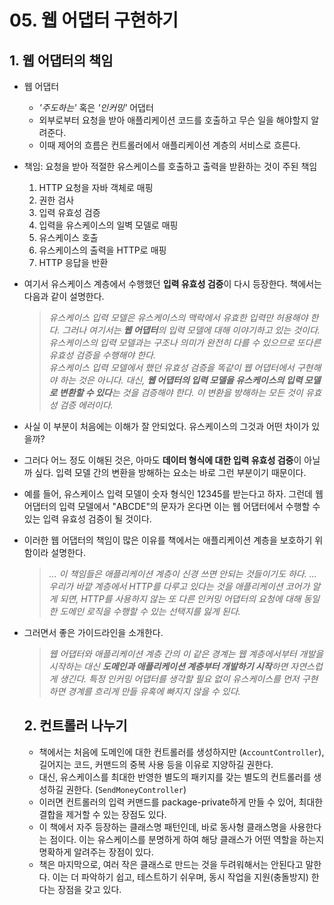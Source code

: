 # 05. 웹 어댑터 구현하기

## 1. 웹 어댑터의 책임
- 웹 어댑터
  - *'주도하는'* 혹은 *'인커밍'* 어댑터
  - 외부로부터 요청을 받아 애플리케이션 코드를 호출하고 무슨 일을 해야할지 알려준다.
  - 이때 제어의 흐름은 컨트롤러에서 애플리케이션 계층의 서비스로 흐른다.
- 책임: 요청을 받아 적절한 유스케이스를 호출하고 출력을 받환하는 것이 주된 책임 
  1. HTTP 요청을 자바 객체로 매핑
  2. 권한 검사
  3. 입력 유효성 검증
  4. 입력을 유스케이스의 일벽 모델로 매핑
  5. 유스케이스 호출
  6. 유스케이스의 출력을 HTTP로 매핑
  7. HTTP 응답을 반환
- 여기서 유스케이스 계층에서 수행했던 **입력 유효성 검증**이 다시 등장한다. 책에서는 다음과 같이 설명한다.
  >*유스케이스 입력 모델은 유스케이스의 맥락에서 유효한 입력만 허용해야 한다. 그러나 여기서는 **웹 어댑터**의 입력 모델에 대해 이야기하고 있는 것이다. 유스케이스의 입력 모델과는 구조나 의미가 완전히 다를 수 있으므로 또다른 유효성 검증을 수행해야 한다.*  
  *유스케이스 입력 모델에서 했던 유효성 검증을 똑같이 웹 어댑터에서 구현해야 하는 것은 아니다. 대신, **웹 어댑터의 입력 모델을 유스케이스의 입력 모델로 변환할 수 있다**는 것을 검증해야 한다. 이 변환을 방해하는 모든 것이 유효성 검증 에러이다.*
- 사실 이 부분이 처음에는 이해가 잘 안되었다. 유스케이스의 그것과 어떤 차이가 있을까?
- 그러다 어느 정도 이해된 것은, 아마도 **데이터 형식에 대한 입력 유효성 검증**이 아닐까 싶다. 입력 모델 간의 변환을 방해하는 요소는 바로 그런 부분이기 때문이다.
- 예를 들어, 유스케이스 입력 모델이 숫자 형식인 12345를 받는다고 하자. 그런데 웹 어댑터의 입력 모델에서 "ABCDE"의 문자가 온다면 이는 웹 어댑터에서 수행할 수 있는 입력 유효성 검증이 될 것이다.
- 이러한 웹 어댑터의 책임이 많은 이유를 책에서는 애플리케이션 계층을 보호하기 위함이라 설명한다.
  >*... 이 책임들은 애플리케이션 계층이 신경 쓰면 안되는 것들이기도 하다. ... 우리가 바깥 계층에서 HTTP를 다루고 있다는 것을 애플리케이션 코어가 알게 되면, HTTP를 사용하지 않는 또 다른 인커밍 어댑터의 요청에 대해 동일한 도메인 로직을 수행할 수 있는 선택지를 잃게 된다.*
- 그러면서 좋은 가이드라인을 소개한다.
  >*웹 어댑터와 애플리케이션 계층 간의 이 같은 경계는 웹 계층에서부터 개발을 시작하는 대신 **도메인과 애플리케이션 계층부터 개발하기 시작**하면 자연스럽게 생긴다. 특정 인커밍 어댑터를 생각할 필요 없이 유스케이스를 먼저 구현하면 경계를 흐리게 만들 유혹에 빠지지 않을 수 있다.*

  ## 2. 컨트롤러 나누기
  - 책에서는 처음에 도메인에 대한 컨트롤러를 생성하지만 (`AccountController`), 길어지는 코드, 커맨드의 중복 사용 등을 이유로 지양하길 권한다.
  - 대신, 유스케이스를 최대한 반영한 별도의 패키지를 갖는 별도의 컨트롤러를 생성하길 권한다. (`SendMoneyController`)
  - 이러면 컨트롤러의 입력 커맨드를 package-private하게 만들 수 있어, 최대한 결합을 제거할 수 있는 장점도 있다.
  - 이 책에서 자주 등장하는 클래스명 패턴인데, 바로 동사형 클래스명을 사용한다는 점이다. 이는 유스케이스를 분명하게 하여 해당 클래스가 어떤 역할을 하는지 명확하게 알려주는 장점이 있다.
  - 책은 마지막으로, 여러 작은 클래스로 만드는 것을 두려워해서는 안된다고 말한다. 이는 더 파악하기 쉽고, 테스트하기 쉬우며, 동시 작업을 지원(충돌방지) 한다는 장점을 갖고 있다.
